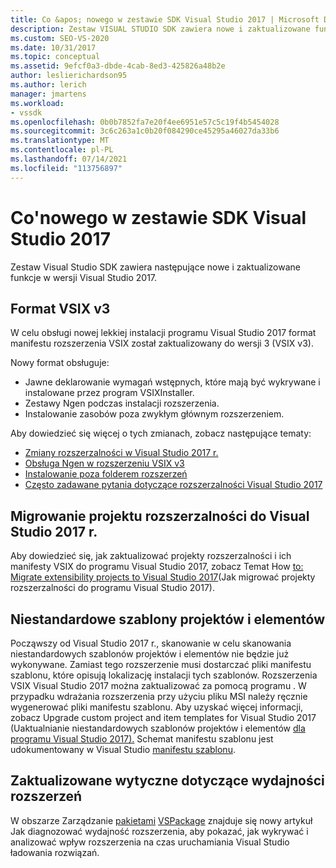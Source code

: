 ```yaml
---
title: Co &apos; nowego w zestawie SDK Visual Studio 2017 | Microsoft Docs
description: Zestaw VISUAL STUDIO SDK zawiera nowe i zaktualizowane funkcje dla wersji Visual Studio 2017, w tym zaktualizowany format VSIX w wersji 3.
ms.custom: SEO-VS-2020
ms.date: 10/31/2017
ms.topic: conceptual
ms.assetid: 9efcf0a3-dbde-4cab-8ed3-425826a48b2e
author: leslierichardson95
ms.author: lerich
manager: jmartens
ms.workload:
- vssdk
ms.openlocfilehash: 0b0b7852fa7e20f4ee6951e57c5c19f4b5454028
ms.sourcegitcommit: 3c6c263a1c0b20f084290ce45295a46027da33b6
ms.translationtype: MT
ms.contentlocale: pl-PL
ms.lasthandoff: 07/14/2021
ms.locfileid: "113756897"
---
```

# <a name="what39s-new-in-the-visual-studio-2017-sdk"></a>Co&#39;nowego w zestawie SDK Visual Studio 2017

Zestaw Visual Studio SDK zawiera następujące nowe i zaktualizowane funkcje w wersji Visual Studio 2017.

## <a name="vsix-v3-format"></a>Format VSIX v3

W celu obsługi nowej lekkiej instalacji programu Visual Studio 2017 format manifestu rozszerzenia VSIX został zaktualizowany do wersji 3 (VSIX v3).

Nowy format obsługuje:

* Jawne deklarowanie wymagań wstępnych, które mają być wykrywane i instalowane przez program VSIXInstaller.
* Zestawy Ngen podczas instalacji rozszerzenia.
* Instalowanie zasobów poza zwykłym głównym rozszerzeniem.

Aby dowiedzieć się więcej o tych zmianach, zobacz następujące tematy:

* [Zmiany rozszerzalności w Visual Studio 2017 r.](breaking-changes-2017.md)
* [Obsługa Ngen w rozszerzeniu VSIX v3](ngen-support.md)
* [Instalowanie poza folderem rozszerzeń](set-install-root.md)
* [Często zadawane pytania dotyczące rozszerzalności Visual Studio 2017](faq-2017.yml)

## <a name="migrate-extensibility-project-to-visual-studio-2017"></a>Migrowanie projektu rozszerzalności do Visual Studio 2017 r.

Aby dowiedzieć się, jak zaktualizować projekty rozszerzalności i ich manifesty VSIX do programu Visual Studio 2017, zobacz Temat How [to: Migrate extensibility projects to Visual Studio 2017](how-to-migrate-extensibility-projects-to-visual-studio-2017.md)(Jak migrować projekty rozszerzalności do programu Visual Studio 2017).

## <a name="custom-project-and-item-templates"></a>Niestandardowe szablony projektów i elementów

Począwszy od Visual Studio 2017 r., skanowanie w celu skanowania niestandardowych szablonów projektów i elementów nie będzie już wykonywane. Zamiast tego rozszerzenie musi dostarczać pliki manifestu szablonu, które opisują lokalizację instalacji tych szablonów. Rozszerzenia VSIX Visual Studio 2017 można zaktualizować za pomocą programu . W przypadku wdrażania rozszerzenia przy użyciu pliku MSI należy ręcznie wygenerować pliki manifestu szablonu. Aby uzyskać więcej informacji, zobacz Upgrade custom project and item templates for Visual Studio 2017 (Uaktualnianie niestandardowych szablonów projektów i elementów [dla programu Visual Studio 2017).](../extensibility/upgrading-custom-project-and-item-templates-for-visual-studio-2017.md) Schemat manifestu szablonu jest udokumentowany w Visual Studio [manifestu szablonu](../extensibility/visual-studio-template-manifest-schema-reference.md).

## <a name="updated-extension-performance-guidelines"></a>Zaktualizowane wytyczne dotyczące wydajności rozszerzeń

W obszarze Zarządzanie [pakietami](how-to-diagnose-extension-performance.md) [VSPackage](managing-vspackages.md) znajduje się nowy artykuł Jak diagnozować wydajność rozszerzenia, aby pokazać, jak wykrywać i analizować wpływ rozszerzenia na czas uruchamiania Visual Studio ładowania rozwiązań.
